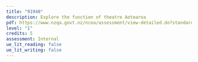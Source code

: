 ```yaml
---
title: "91940"
description: Explore the function of theatre Aotearoa
pdf: https://www.nzqa.govt.nz/ncea/assessment/view-detailed.do?standardNumber=91940
level: "1"
credits: 5
assessment: Internal
ue_lit_reading: false
ue_lit_writing: false
---
```

